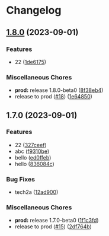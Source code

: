 # Changelog

## [1.8.0](https://github.com/kalosisz/rel3/compare/prod/v1.7.0...prod/v1.8.0) (2023-09-01)


### Features

* 22 ([1de6175](https://github.com/kalosisz/rel3/commit/1de6175940064b6aa5cd08009bd68e6726ea5492))


### Miscellaneous Chores

* **prod:** release 1.8.0-beta0 ([8f38eb4](https://github.com/kalosisz/rel3/commit/8f38eb4dd69b9429e597ac8e04bbed8119960bda))
* release to prod ([#18](https://github.com/kalosisz/rel3/issues/18)) ([1e64850](https://github.com/kalosisz/rel3/commit/1e6485017b5b787034db1246b62b02c518568e91))

## 1.7.0 (2023-09-01)


### Features

* 22 ([327ceef](https://github.com/kalosisz/rel3/commit/327ceefcc2f7d3cb51dc34b62b2b942192a1af78))
* abc ([f9310be](https://github.com/kalosisz/rel3/commit/f9310be83f7d82389993066b52122aab955c2a48))
* bello ([ed0ffeb](https://github.com/kalosisz/rel3/commit/ed0ffeba0d156c26fd804bcd4aa235b12d80f1e2))
* hello ([836084c](https://github.com/kalosisz/rel3/commit/836084cd4b854f161a66f1c6e3607d72509bf825))


### Bug Fixes

* tech2a ([12ad900](https://github.com/kalosisz/rel3/commit/12ad90086486f2e0a85a57a2376cc90b730620f5))


### Miscellaneous Chores

* **prod:** release 1.7.0-beta0 ([1f1c3fd](https://github.com/kalosisz/rel3/commit/1f1c3fd9c64323c3e24e48df7645c3e945e23224))
* release to prod ([#15](https://github.com/kalosisz/rel3/issues/15)) ([2df764b](https://github.com/kalosisz/rel3/commit/2df764b8d6ca048359ef45b480b6091f707efa13))
